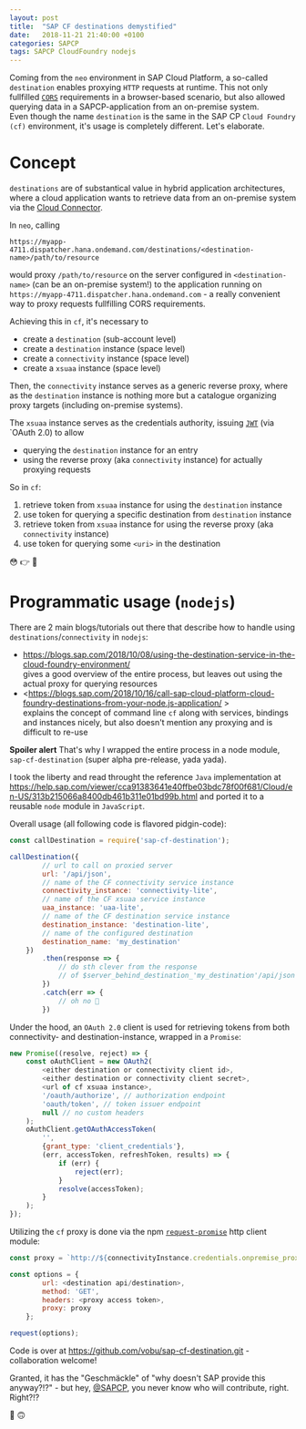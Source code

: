 ```yaml
---
layout: post
title:  "SAP CF destinations demystified"
date:   2018-11-21 21:40:00 +0100
categories: SAPCP
tags: SAPCP CloudFoundry nodejs
---
```

Coming from the `neo` environment in SAP Cloud Platform, a so-called `destination` enables proxying `HTTP` requests at runtime. This not only fullfilled [`CORS`](https://enable-cors.org) requirements in a browser-based scenario, but also allowed querying data in a SAPCP-application from an on-premise system.  
Even though the name `destination` is the same in the SAP CP `Cloud Foundry (cf)` environment, it's usage is completely different. Let's elaborate.
# Concept
`destinations` are of substantical value in hybrid application architectures, where a cloud application wants to retrieve data from an on-premise system via the [Cloud Connector](https://help.sap.com/viewer/cca91383641e40ffbe03bdc78f00f681/Cloud/en-US/e6c7616abb5710148cfcf3e75d96d596.html).  

In `neo`, calling
~~~
https://myapp-4711.dispatcher.hana.ondemand.com/destinations/<destination-name>/path/to/resource
~~~
would proxy `/path/to/resource` on the server configured in `<destination-name>` (can be an on-premise system!) to the application running on `https://myapp-4711.dispatcher.hana.ondemand.com` - a really convenient way to proxy requests fullfilling CORS requirements.   

Achieving this in `cf`, it's necessary to
- create a `destination` (sub-account level)
- create a `destination` instance (space level)
- create a `connectivity` instance (space level)
- create a `xsuaa` instance (space level)

Then, the `connectivity` instance serves as a generic reverse proxy, where as the `destination` instance is nothing more but a catalogue organizing proxy targets (including on-premise systems).  

The `xsuaa` instance serves as the credentials authority, issuing [`JWT`](https://jwt.io) (via `OAuth 2.0) to allow 
- querying the `destination` instance for an entry
- using the reverse proxy (aka `connectivity` instance) for actually proxying requests

So in `cf`:  
1. retrieve token from `xsuaa` instance for using the `destination` instance
2. use token for querying a specific destination from `destination` instance
3. retrieve token from `xsuaa` instance for using the reverse proxy (aka `connectivity` instance)
4. use token for querying some `<uri>` in the destination

😳 👉 🥳

# Programmatic usage (`nodejs`)
There are 2 main blogs/tutorials out there that describe how to handle using `destinations`/`connectivity` in `nodejs`:
- <https://blogs.sap.com/2018/10/08/using-the-destination-service-in-the-cloud-foundry-environment/>  
  gives a good overview of the entire process, but leaves out using the actual proxy for querying resources
- <https://blogs.sap.com/2018/10/16/call-sap-cloud-platform-cloud-foundry-destinations-from-your-node.js-application/ >  
  explains the concept of command line `cf` along with services, bindings and instances nicely, but also doesn't mention any proxying and is difficult to re-use

**Spoiler alert** That's why I wrapped the entire process in a node module, `sap-cf-destination` (super alpha pre-release, yada yada).

I took the liberty and read throught the reference `Java` implementation at <https://help.sap.com/viewer/cca91383641e40ffbe03bdc78f00f681/Cloud/en-US/313b215066a8400db461b311e01bd99b.html> and ported it to a reusable `node` module in `JavaScript`.

Overall usage (all following code is flavored pidgin-code):
~~~ javascript
const callDestination = require('sap-cf-destination');

callDestination({
        // url to call on proxied server
        url: '/api/json',
        // name of the CF connectivity service instance
        connectivity_instance: 'connectivity-lite',
        // name of the CF xsuaa service instance
        uaa_instance: 'uaa-lite',
        // name of the CF destination service instance
        destination_instance: 'destination-lite',
        // name of the configured destination
        destination_name: 'my_destination'
    })
        .then(response => {
            // do sth clever from the response
            // of $server_behind_destination_'my_destination'/api/json
        })
        .catch(err => {
            // oh no 💩
        })
~~~

Under the hood, an `OAuth 2.0` client is used for retrieving tokens from both connectivity- and destination-instance, wrapped in a `Promise`:
~~~ javascript
new Promise((resolve, reject) => {
    const oAuthClient = new OAuth2(
        <either destination or connectivity client id>,
        <either destination or connectivity client secret>, 
        <url of cf xsuaa instance>, 
        '/oauth/authorize', // authorization endpoint
        'oauth/token', // token issuer endpoint
        null // no custom headers
    );
    oAuthClient.getOAuthAccessToken(
        '', 
        {grant_type: 'client_credentials'},
        (err, accessToken, refreshToken, results) => {
            if (err) {
                reject(err);
            }
            resolve(accessToken);
        }
    );
});
~~~

Utilizing the `cf` proxy is done via the npm [`request-promise`](https://github.com/request/request-promise) http client module:
~~~ javascript
const proxy = `http://${connectivityInstance.credentials.onpremise_proxy_host}:${connectivityInstance.credentials.onpremise_proxy_port}`;

const options = {
        url: <destination api/destination>,
        method: 'GET',
        headers: <proxy access token>,
        proxy: proxy
    };

request(options);
~~~

Code is over at <https://github.com/vobu/sap-cf-destination.git> - collaboration welcome!  

Granted, it has the "Geschmäckle" of "why doesn't SAP provide this anyway?!?" - but hey, [@SAPCP](https://twitter.com/sapcp), you never know who will contribute, right. Right?!?

🤭 🙃